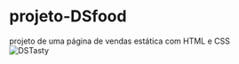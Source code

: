# projeto-DSfood
projeto de uma página de vendas estática com HTML e CSS <br>
![DSTasty](https://user-images.githubusercontent.com/117363117/209683024-d1a3a8dc-87ca-4cc8-b824-623cc71a4069.PNG)

